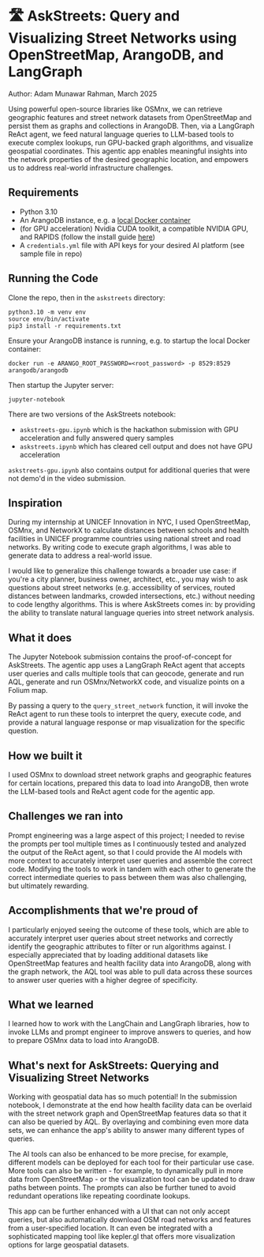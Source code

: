# 🛣️ AskStreets: Query and Visualizing Street Networks using OpenStreetMap, ArangoDB, and LangGraph
Author: Adam Munawar Rahman, March 2025

Using powerful open-source libraries like OSMnx, we can retrieve geographic features and street network datasets from OpenStreetMap and persist them as graphs and collections in ArangoDB. Then, via a  LangGraph ReAct agent, we feed natural language queries to LLM-based tools to execute complex lookups, run GPU-backed graph algorithms, and visualize geospatial coordinates. This agentic app enables meaningful insights into the network properties of the desired geographic location, and empowers us to address real-world infrastructure challenges.

## Requirements
- Python 3.10
- An ArangoDB instance, e.g. a [local Docker container](https://arangodb.com/download-major/docker/)
- (for GPU acceleration) Nvidia CUDA toolkit, a compatible NVIDIA GPU, and RAPIDS (follow the install guide [here](https://docs.rapids.ai/install/))
- A `credentials.yml` file with API keys for your desired AI platform (see sample file in repo)

## Running the Code

Clone the repo, then in the `askstreets` directory:
```
python3.10 -m venv env
source env/bin/activate 
pip3 install -r requirements.txt
```

Ensure your ArangoDB instance is running, e.g. to startup the local Docker container:
```
docker run -e ARANGO_ROOT_PASSWORD=<root_password> -p 8529:8529 arangodb/arangodb
```

Then startup the Jupyter server:
```
jupyter-notebook
```

There are two versions of the AskStreets notebook:
- `askstreets-gpu.ipynb` which is the hackathon submission with GPU acceleration and fully answered query samples
- `askstreets.ipynb` which has cleared cell output and does not have GPU acceleration

`askstreets-gpu.ipynb` also contains output for additional queries that were not demo'd in the video submission.

## Inspiration
During my internship at UNICEF Innovation in NYC, I used OpenStreetMap, OSMnx, and NetworkX to calculate distances between schools and health facilities in UNICEF programme countries using national street and road networks. By writing code to execute graph algorithms, I was able to generate data to address a real-world issue.

I would like to generalize this challenge towards a broader use case: if you're a city planner, business owner, architect, etc., you may wish to ask questions about street networks (e.g. accessibility of services, routed distances between landmarks, crowded intersections, etc.) without needing to code lengthy algorithms. This is where AskStreets comes in: by providing the ability to translate natural language queries into street network analysis.

## What it does
The Jupyter Notebook submission contains the proof-of-concept for AskStreets. The agentic app uses a LangGraph ReAct agent that accepts user queries and calls multiple tools that can geocode, generate and run AQL, generate and run OSMnx/NetworkX code, and visualize points on a Folium map.

By passing a query to the `query_street_network` function, it will invoke the ReAct agent to run these tools to interpret the query, execute code, and provide a natural language response or map visualization for the specific question.

## How we built it
I used OSMnx to download street network graphs and geographic features for certain locations, prepared this data to load into ArangoDB, then wrote the LLM-based tools and ReAct agent code for the agentic app. 

## Challenges we ran into
Prompt engineering was a large aspect of this project; I needed to revise the prompts per tool multiple times as I continuously tested and analyzed the output of the ReAct agent, so that I could provide the AI models with more context to accurately interpret user queries and assemble the correct code. Modifying the tools to work in tandem with each other to generate the correct intermediate queries to pass between them was also challenging, but ultimately rewarding.

## Accomplishments that we're proud of
I particularly enjoyed seeing the outcome of these tools, which are able to accurately interpret user queries about street networks and correctly identify the geographic attributes to filter or run algorithms against. I especially appreciated that by loading additional datasets like OpenStreetMap features and health facility data into ArangoDB, along with the graph network, the AQL tool was able to pull data across these sources to answer user queries with a higher degree of specificity. 

## What we learned
I learned how to work with the LangChain and LangGraph libraries, how to invoke LLMs and prompt engineer to improve answers to queries, and how to prepare OSMnx data to load into ArangoDB. 

## What's next for AskStreets: Querying and Visualizing Street Networks
Working with geospatial data has so much potential! In the submission notebook, I demonstrate at the end how health facility data can be overlaid with the street network graph and OpenStreetMap features data so that it can also be queried by AQL. By overlaying and combining even more data sets, we can enhance the app's ability to answer many different types of queries. 

The AI tools can also be enhanced to be more precise, for example, different models can be deployed for each tool for their particular use case. More tools can also be written - for example, to dynamically pull in more data from OpenStreetMap - or the visualization tool can be updated to draw paths between points. The prompts can also be further tuned to avoid redundant operations like repeating coordinate lookups.

This app can be further enhanced with a UI that can not only accept queries, but also automatically download OSM road networks and features from a user-specified location. It can even be integrated with a sophisticated mapping tool like kepler.gl that offers more visualization options for large geospatial datasets.
